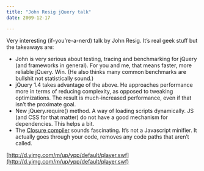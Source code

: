 ```yaml
---
title: "John Resig jQuery talk"
date: 2009-12-17

---
```


Very interesting (if-you’re-a-nerd) talk by John Resig. It’s real geek stuff but the takeaways are:

*   John is very serious about testing, tracing and benchmarking for jQuery (and frameworks in general). For you and me, that means faster, more reliable jQuery. Win. (He also thinks many common benchmarks are bullshit not statistically sound.)
*   jQuery 1.4 takes advantage of the above. He approaches performance more in terms of reducing complexity, as opposed to tweaking optimizations. The result is much-increased performance, even if that isn’t the proximate goal.
*   New jQuery.require() method. A way of loading scripts dynamically. JS (and CSS for that matter) do not have a good mechanism for dependencies. This helps a bit.
*   The [Closure compiler](http://code.google.com/closure/compiler/) sounds fascinating. It’s not a Javascript minifier. It actually goes through your code, removes any code paths that aren’t called.

[http://d.yimg.com/m/up/ypp/default/player.swf](http://d.yimg.com/m/up/ypp/default/player.swf)

